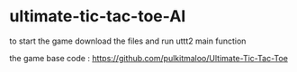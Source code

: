# ultimate-tic-tac-toe-AI
to start the game download the files and run uttt2 main function
 
the game base code : https://github.com/pulkitmaloo/Ultimate-Tic-Tac-Toe
